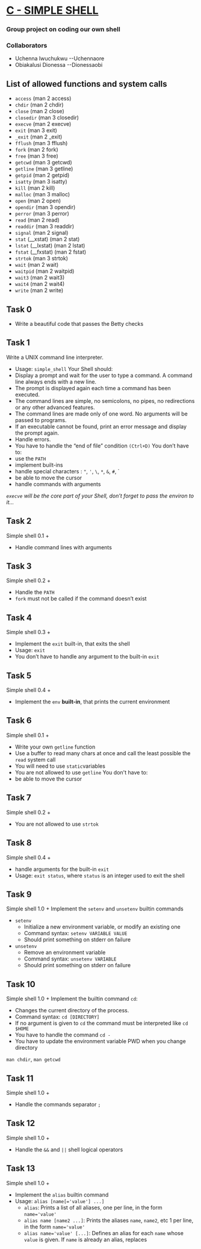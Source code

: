 # [C - SIMPLE SHELL](https://alx-intranet.hbtn.io/projects/235)
### Group project on coding our own shell
### Collaborators
* Uchenna Iwuchukwu  --Uchennaore
* Obiakalusi Dionessa --Dionessaobi
## List of allowed functions and system calls
- `access` (man 2 access)
- `chdir` (man 2 chdir)
- `close` (man 2 close)
- `closedir` (man 3 closedir)
- `execve` (man 2 execve)
- `exit` (man 3 exit)
- `_exit` (man 2 _exit)
- `fflush` (man 3 fflush)
- `fork` (man 2 fork)
- `free` (man 3 free)
- `getcwd` (man 3 getcwd)
- `getline` (man 3 getline)
- `getpid` (man 2 getpid)
- `isatty` (man 3 isatty)
- `kill` (man 2 kill)
- `malloc` (man 3 malloc)
- `open` (man 2 open)
- `opendir` (man 3 opendir)
- `perror` (man 3 perror)
- `read` (man 2 read)
- `readdir` (man 3 readdir)
- `signal` (man 2 signal)
- `stat` (__xstat) (man 2 stat)
- `lstat` (__lxstat) (man 2 lstat)
- `fstat` (__fxstat) (man 2 fstat)
- `strtok` (man 3 strtok)
- `wait` (man 2 wait)
- `waitpid` (man 2 waitpid)
- `wait3` (man 2 wait3)
- `wait4` (man 2 wait4)
- `write` (man 2 write)
## Task 0
- Write a beautiful code that passes the Betty checks
## Task 1
Write a UNIX command line interpreter.
- Usage: `simple_shell`
Your Shell should:
- Display a prompt and wait for the user to type a command. A command line always ends with a new line.
- The prompt is displayed again each time a command has been executed.
- The command lines are simple, no semicolons, no pipes, no redirections or any other advanced features.
- The command lines are made only of one word. No arguments will be passed to programs.
- If an executable cannot be found, print an error message and display the prompt again.
- Handle errors.
- You have to handle the “end of file” condition `(Ctrl+D)`
You don’t have to:
- use the `PATH`
- implement built-ins
- handle special characters : `"`, `'`, `\`, `*`, `&`, `#`, `
- be able to move the cursor
- handle commands with arguments

*`execve` will be the core part of your Shell, don’t forget to pass the environ to it…*
## Task 2
Simple shell 0.1 +
- Handle command lines with arguments
## Task 3
Simple shell 0.2 +
- Handle the `PATH`
- `fork` must not be called if the command doesn’t exist
## Task 4
Simple shell 0.3 +
- Implement the `exit` built-in, that exits the shell
- Usage: `exit`
- You don’t have to handle any argument to the built-in `exit`
## Task 5
Simple shell 0.4 +
- Implement the `env` **built-in**, that prints the current environment
## Task 6
Simple shell 0.1 +
- Write your own `getline` function
- Use a buffer to read many chars at once and call the least possible the `read` system call
- You will need to use `static`variables
- You are not allowed to use `getline`
You don't have to:
- be able to move the cursor
## Task 7
Simple shell 0.2 +
- You are not allowed to use `strtok`
## Task 8
Simple shell 0.4 +
- handle arguments for the built-in `exit`
- Usage: `exit status`, where `status` is an integer used to exit the shell
## Task 9
Simple shell 1.0 +
Implement the `setenv` and `unsetenv` builtin commands
- `setenv`
  - Initialize a new environment variable, or modify an existing one
  - Command syntax: `setenv VARIABLE VALUE`
  - Should print something on stderr on failure
- `unsetenv`
  - Remove an environment variable
  - Command syntax: `unsetenv VARIABLE`
  - Should print something on stderr on failure
## Task 10
Simple shell 1.0 +
Implement the builtin command `cd`:
- Changes the current directory of the process.
- Command syntax: `cd [DIRECTORY]`
- If no argument is given to `cd` the command must be interpreted like `cd $HOME`
- You have to handle the command `cd -`
- You have to update the environment variable PWD when you change directory

`man chdir`, `man getcwd`
## Task 11
Simple shell 1.0 +
- Handle the commands separator `;`
## Task 12
Simple shell 1.0 +
- Handle the `&&` and `||` shell logical operators
## Task 13
Simple shell 1.0 +
- Implement the `alias` builtin command
- Usage: `alias [name[='value'] ...]`
  - `alias`: Prints a list of all aliases, one per line, in the form `name='value'`
  - `alias name [name2 ...]`: Prints the aliases `name`, `name2`, etc 1 per line, in the form `name='value'`
  - `alias name='value' [...]`: Defines an alias for each `name` whose `value` is given. If `name` is already an alias, replaces
